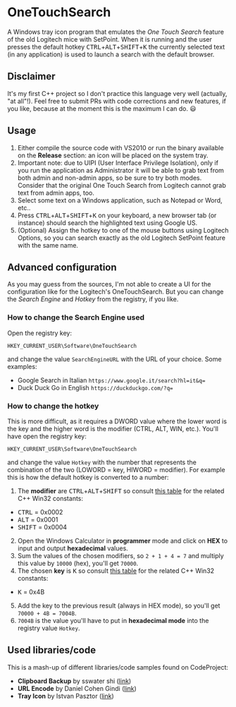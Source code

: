 # OneTouchSearch
A Windows tray icon program that emulates the *One Touch Search* feature of the old Logitech mice with SetPoint.
When it is running and the user presses the default hotkey <kbd>CTRL</kbd>+<kbd>ALT</kbd>+<kbd>SHIFT</kbd>+<kbd>K</kbd> the currently selected text (in any application) is used to launch a search with the default browser.

## Disclaimer
It's my first C++ project so I don't practice this language very well (actually, "at all"!). Feel free to submit PRs with code corrections and new features, if you like, because at the moment this is the maximum I can do. :smiley:

## Usage
1. Either compile the source code with VS2010 or run the binary available on the **Release** section: an icon will be placed on the system tray.
2. Important note: due to UIPI (User Interface Privilege Isolation), only if you run the application as Administrator it will be able to grab text from both admin and non-admin apps, so be sure to try both modes. Consider that the original One Touch Search from Logitech cannot grab text from admin apps, too.
3. Select some text on a Windows application, such as Notepad or Word, etc..
4. Press <kbd>CTRL</kbd>+<kbd>ALT</kbd>+<kbd>SHIFT</kbd>+<kbd>K</kbd> on your keyboard, a new browser tab (or instance) should search the highlighted text using Google US.
5. (Optional) Assign the hotkey to one of the mouse buttons using Logitech Options, so you can search exactly as the old Logitech SetPoint feature with the same name.

## Advanced configuration
As you may guess from the sources, I'm not able to create a UI for the configuration like for the Logitech's OneTouchSearch. But you can change the *Search Engine* and *Hotkey* from the registry, if you like.

### How to change the Search Engine used
Open the registry key:

`HKEY_CURRENT_USER\Software\OneTouchSearch`

and change the value `SearchEngineURL` with the URL of your choice. Some examples:
* Google Search in Italian
  `https://www.google.it/search?hl=it&q=`
* Duck Duck Go in English
  `https://duckduckgo.com/?q=`

### How to change the hotkey
This is more difficult, as it requires a DWORD value where the lower word is the key and the higher word is the modifier (CTRL, ALT, WIN, etc.). You'll have open the registry key:

`HKEY_CURRENT_USER\Software\OneTouchSearch`

and change the value `Hotkey` with the number that represents the combination of the two (LOWORD = key, HIWORD = modifier). For example this is how the default hotkey is converted to a number:
1. The **modifier** are <kbd>CTRL</kbd>+<kbd>ALT</kbd>+<kbd>SHIFT</kbd> so consult [this table](https://docs.microsoft.com/en-us/windows/win32/inputdev/wm-hotkey#parameters) for the related C++ Win32 constants:
  * <kbd>CTRL</kbd> = 0x0002
  * <kbd>ALT</kbd> = 0x0001
  * <kbd>SHIFT</kbd> = 0x0004
2. Open the Windows Calculator in **programmer** mode and click on **HEX** to input and output **hexadecimal** values.
3. Sum the values of the chosen modifiers, so `2 + 1 + 4 = 7` and multiply this value by `10000` (hex), you'll get `70000`.
4. The chosen **key** is <kbd>K</kbd> so consult [this table](https://docs.microsoft.com/en-us/windows/win32/inputdev/virtual-key-codes) for the related C++ Win32 constants:
  * <kbd>K</kbd> = 0x4B
5. Add the key to the previous result (always in HEX mode), so you'll get `70000 + 4B = 7004B`.
6. `7004B` is the value you'll have to put in **hexadecimal mode** into the registry value `Hotkey`.

## Used libraries/code
This is a mash-up of different libraries/code samples found on CodeProject:
* **Clipboard Backup** by sswater shi ([link](https://www.codeproject.com/Articles/11372/Clipboard-backup-Visual-C))
* **URL Encode** by Daniel Cohen Gindi ([link](https://www.codeproject.com/Articles/19629/How-to-Encode-Decode-URLs-to-the-UTF8-Format-with))
* **Tray Icon** by Istvan Pasztor ([link](https://www.codeproject.com/Articles/127791/A-simple-and-easy-to-use-trayicon))
